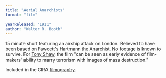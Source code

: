 ```yaml
---
title: "Aerial Anarchists"
format: "film"

yearReleased: "1911"
author: "Walter R. Booth"
---
```


15 minute short featuring an airship attack on London. Believed to have been based on Fawcett's Hartmann the Anarchist. No footage is known to survive. For <a href="biblio.htm#Shaw">Tony Shaw</a>, the film "can be seen as early evidence of film-makers' ability to marry terrorism with images of mass destruction."

Included in the CIRA <a href="biblio.htm#CIRA">filmography</a>.
